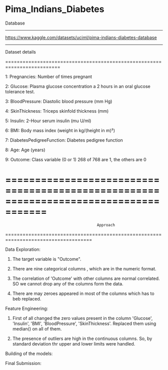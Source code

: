 # Pima_Indians_Diabetes

Database

---------------------------------------------------------------------------

https://www.kaggle.com/datasets/uciml/pima-indians-diabetes-database

---------------------------------------------------------------------------

Dataset details

=========================================================================

1: Pregnancies: Number of times pregnant

2: Glucose: Plasma glucose concentration a 2 hours in an oral glucose tolerance test.

3: BloodPressure: Diastolic blood pressure (mm Hg)

4: SkinThickness: Triceps skinfold thickness (mm)

5: Insulin: 2-Hour serum insulin (mu U/ml)

6: BMI: Body mass index (weight in kg/(height in m)²)

7: DiabetesPedigreeFunction: Diabetes pedigree function

8: Age: Age (years)

9: Outcome: Class variable (0 or 1) 268 of 768 are 1, the others are 0


=====================================================================================
=====================================================================================


                                             Approach 

====================================================================================

Data Exploration: 

1) The target variable is "Outcome".

2) There are nine categorical columns , which are in the numeric format.

3) The correlation of 'Outcome' with other columns are normal correlated. SO we cannot drop any of the columns form the data.

4) There are may zeroes appeared in most of the columns which has to beb replaced.

Feature Engineering:

1) First of all changed the zero values present in the column 'Glucose', 'Insulin', 'BMI', 'BloodPressure', 'SkinThickness'. Replaced them using median() on all of them.

2) The presence of outliers are high in the continuous columns. So, by standard deviation thr upper and lower limits were handled.

Building of the models:



Final Submission: 


